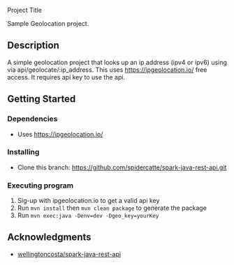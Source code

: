  Project Title

Sample Geolocation project.

## Description

A simple geolocation project that looks up an ip address (ipv4 or ipv6) using via api/geolocate/:ip_address.
This uses https://ipgeolocation.io/ free access. It requires api key to use the api.

## Getting Started

### Dependencies

* Uses https://ipgeolocation.io/


### Installing

* Clone this branch: 
https://github.com/spidercatte/spark-java-rest-api.git

### Executing program

1. Sig-up with ipgeolocation.io to get a valid api key
2. Run `mvn install` then `mvn clean package` to generate the package
3. Run `mvn exec:java -Denv=dev -Dgeo_key=yourKey`

## Acknowledgments

* [wellingtoncosta/spark-java-rest-api](https://github.com/wellingtoncosta/spark-java-rest-api)
